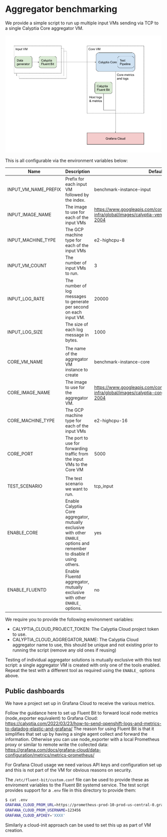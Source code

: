 # Aggregator benchmarking

We provide a simple script to run up multiple input VMs sending via TCP to a single Calyptia Core aggregator VM.

![Aggregator benchmarking overview](../resources/diagrams/Aggregator%20benchmarking.png)

This is all configurable via the environment variables below:

| Name | Description | Default |
|------|-------------|---------|
|INPUT_VM_NAME_PREFIX| Prefix for each input VM followed by the index. | benchmark-instance-input |
|INPUT_IMAGE_NAME| The image to use for each of the input VMs | <https://www.googleapis.com/compute/v1/projects/calyptia-infra/global/images/calyptia-vendor-comparison-ubuntu-2004> |
|INPUT_MACHINE_TYPE| The GCP machine type for each of the input VMs | e2-highcpu-8 |
|INPUT_VM_COUNT| The number of input VMs to run. | 3 |
|INPUT_LOG_RATE| The number of log messages to generate per second on each input VM. | 20000 |
|INPUT_LOG_SIZE| The size of each log message in bytes. | 1000 |
||||
|CORE_VM_NAME| The name of the aggregator VM instance to create | benchmark-instance-core |
|CORE_IMAGE_NAME| The image to use for the aggregator VM. | <https://www.googleapis.com/compute/v1/projects/calyptia-infra/global/images/calyptia-core-benchmark-ubuntu-2004> |
|CORE_MACHINE_TYPE| The GCP machine type for each of the input VMs | e2-highcpu-16 |
|CORE_PORT| The port to use for forwarding traffic from the input VMs to the Core VM | 5000 |
||||
|TEST_SCENARIO| The test scenario we want to run. | tcp_input |
|ENABLE_CORE| Enable Calyptia Core aggregator, mutually exclusive with other `ENABLE_` options and remember to disable if using others. | yes |
|ENABLE_FLUENTD| Enable Fluentd aggregator, mutually exclusive with other `ENABLE_` options. | no |

We require you to provide the following environment variables:

- CALYPTIA_CLOUD_PROJECT_TOKEN: The Calyptia Cloud project token to use.
- CALYPTIA_CLOUD_AGGREGATOR_NAME: The Calyptia Cloud aggregator name to use, this should be unique and not existing prior to running the script (remove any old ones if reusing)

Testing of individual aggregator solutions is mutually exclusive with this test script: a single aggregator VM is created with only one of the tools enabled.
Repeat the test with a different tool as required using the `ENABLE_` options above.

## Public dashboards

We have a project set up in Grafana Cloud to receive the various metrics.

Follow the guidance here to set up Fluent Bit to forward local node metrics (node_exporter equivalent) to Grafana Cloud: <https://calyptia.com/2022/03/23/how-to-send-openshift-logs-and-metrics-to-datadog-elastic-and-grafana/>
The reason for using Fluent Bit is that it simplifies that set up by having a single agent collect and forward the information.
Otherwise you can use node_exporter with a local Prometheus proxy or similar to remote write the collected data: <https://grafana.com/docs/grafana-cloud/data-configuration/metrics/metrics-prometheus/>

For Grafana Cloud usage we need various API keys and configuration set up and this is not part of the VM for obvious reasons on security.

The `/etc/fluent-bit/custom.conf` file can be used to provide these as enviroment variables to the Fluent Bit systemd service.
The test script provides support for a `.env` file in this directory to provide them:

```bash
$ cat .env
GRAFANA_CLOUD_PROM_URL=https://prometheus-prod-10-prod-us-central-0.grafana.net
GRAFANA_CLOUD_PROM_USERNAME=123456
GRAFANA_CLOUD_APIKEY='XXXX'
```

Similarly a cloud-init approach can be used to set this up as part of VM creation.
